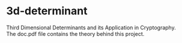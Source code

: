 # 3d-determinant
Third Dimensional Determinants and its Application in Cryptography.<br>
The doc.pdf file contains the theory behind this project.

